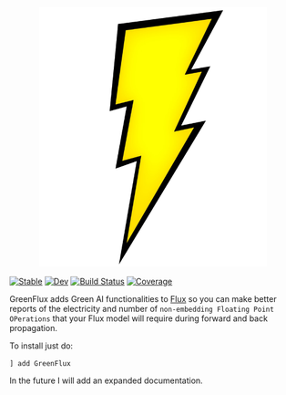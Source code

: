 <p align="center">
<img width="400px" src="GreenFlux.png"/>
</p>

[![Stable](https://img.shields.io/badge/docs-stable-blue.svg)](https://EddieCueto.github.io/GreenFlux.jl/stable)
[![Dev](https://img.shields.io/badge/docs-dev-blue.svg)](https://EddieCueto.github.io/GreenFlux.jl/dev)
[![Build Status](https://travis-ci.com/EddieCueto/GreenFlux.jl.svg?branch=master)](https://travis-ci.com/EddieCueto/GreenFlux.jl) 
[![Coverage](https://codecov.io/gh/EddieCueto/GreenFlux.jl/branch/master/graph/badge.svg)](https://codecov.io/gh/EddieCueto/GreenFlux.jl)
<!-- [![Build Status](https://github.com/EddieCueto/GreenFlux.jl/workflows/CI/badge.svg)](https://github.com/EddieCueto/GreenFlux.jl/actions) -->
GreenFlux adds Green AI functionalities to [Flux](https://github.com/FluxML/Flux.jl) so you can make better reports of the electricity and number of `non-embedding Floating Point OPerations` that your Flux model will require during forward and back propagation.

To install just do:
```julia
] add GreenFlux
```
In the future I will add an expanded documentation.
